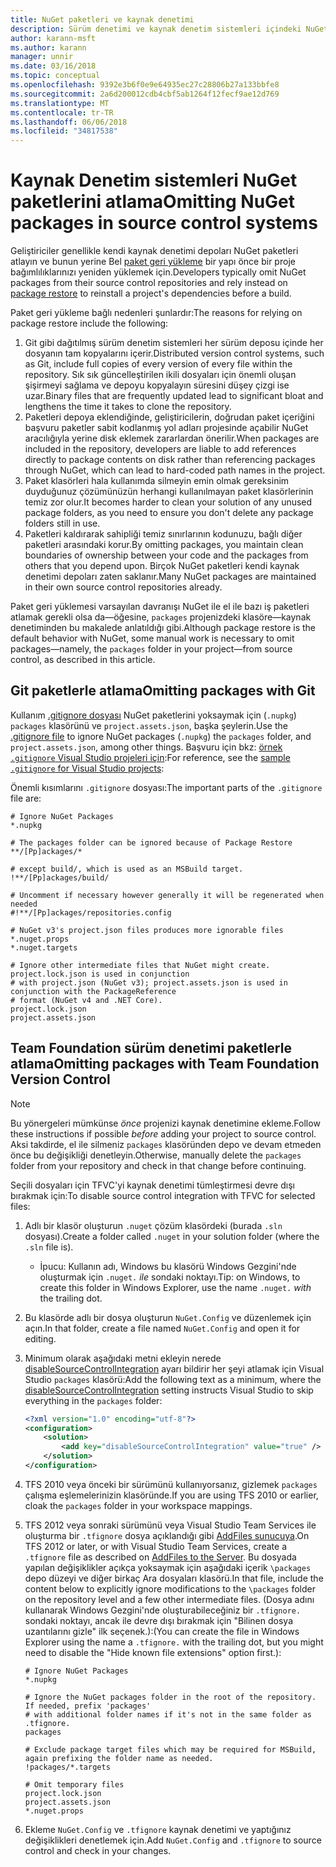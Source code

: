 ```yaml
---
title: NuGet paketleri ve kaynak denetimi
description: Sürüm denetimi ve kaynak denetim sistemleri içindeki NuGet paketleri kabul etme ve git ve TFVC'yi paketlerle atlayın durumları.
author: karann-msft
ms.author: karann
manager: unnir
ms.date: 03/16/2018
ms.topic: conceptual
ms.openlocfilehash: 9392e3b6f0e9e64935ec27c28806b27a133bbfe8
ms.sourcegitcommit: 2a6d200012cdb4cbf5ab1264f12fecf9ae12d769
ms.translationtype: MT
ms.contentlocale: tr-TR
ms.lasthandoff: 06/06/2018
ms.locfileid: "34817538"
---
```

# <a name="omitting-nuget-packages-in-source-control-systems"></a><span data-ttu-id="eb548-103">Kaynak Denetim sistemleri NuGet paketlerini atlama</span><span class="sxs-lookup"><span data-stu-id="eb548-103">Omitting NuGet packages in source control systems</span></span>

<span data-ttu-id="eb548-104">Geliştiriciler genellikle kendi kaynak denetimi depoları NuGet paketleri atlayın ve bunun yerine Bel [paket geri yükleme](package-restore.md) bir yapı önce bir proje bağımlılıklarınızı yeniden yüklemek için.</span><span class="sxs-lookup"><span data-stu-id="eb548-104">Developers typically omit NuGet packages from their source control repositories and rely instead on [package restore](package-restore.md) to reinstall a project's dependencies before a build.</span></span>

<span data-ttu-id="eb548-105">Paket geri yükleme bağlı nedenleri şunlardır:</span><span class="sxs-lookup"><span data-stu-id="eb548-105">The reasons for relying on package restore include the following:</span></span>

1. <span data-ttu-id="eb548-106">Git gibi dağıtılmış sürüm denetim sistemleri her sürüm deposu içinde her dosyanın tam kopyalarını içerir.</span><span class="sxs-lookup"><span data-stu-id="eb548-106">Distributed version control systems, such as Git, include full copies of every version of every file within the repository.</span></span> <span data-ttu-id="eb548-107">Sık sık güncelleştirilen ikili dosyaları için önemli oluşan şişirmeyi sağlama ve depoyu kopyalayın süresini düşey çizgi ise uzar.</span><span class="sxs-lookup"><span data-stu-id="eb548-107">Binary files that are frequently updated lead to significant bloat and lengthens the time it takes to clone the repository.</span></span>
1. <span data-ttu-id="eb548-108">Paketleri depoya eklendiğinde, geliştiricilerin, doğrudan paket içeriğini başvuru paketler sabit kodlanmış yol adları projesinde açabilir NuGet aracılığıyla yerine disk eklemek zararlardan önerilir.</span><span class="sxs-lookup"><span data-stu-id="eb548-108">When packages are included in the repository, developers are liable to add references directly to package contents on disk rather than referencing packages through NuGet, which can lead to hard-coded path names in the project.</span></span>
1. <span data-ttu-id="eb548-109">Paket klasörleri hala kullanımda silmeyin emin olmak gereksinim duyduğunuz çözümünüzün herhangi kullanılmayan paket klasörlerinin temiz zor olur.</span><span class="sxs-lookup"><span data-stu-id="eb548-109">It becomes harder to clean your solution of any unused package folders, as you need to ensure you don't delete any package folders still in use.</span></span>
1. <span data-ttu-id="eb548-110">Paketleri kaldırarak sahipliği temiz sınırlarının kodunuzu, bağlı diğer paketleri arasındaki korur.</span><span class="sxs-lookup"><span data-stu-id="eb548-110">By omitting packages, you maintain clean boundaries of ownership between your code and the packages from others that you depend upon.</span></span> <span data-ttu-id="eb548-111">Birçok NuGet paketleri kendi kaynak denetimi depoları zaten saklanır.</span><span class="sxs-lookup"><span data-stu-id="eb548-111">Many NuGet packages are maintained in their own source control repositories already.</span></span>

<span data-ttu-id="eb548-112">Paket geri yüklemesi varsayılan davranışı NuGet ile el ile bazı iş paketleri atlamak gerekli olsa da&mdash;öğesine, `packages` projenizdeki klasöre&mdash;kaynak denetiminden bu makalede anlatıldığı gibi.</span><span class="sxs-lookup"><span data-stu-id="eb548-112">Although package restore is the default behavior with NuGet, some manual work is necessary to omit packages&mdash;namely, the `packages` folder in your project&mdash;from source control, as described in this article.</span></span>

## <a name="omitting-packages-with-git"></a><span data-ttu-id="eb548-113">Git paketlerle atlama</span><span class="sxs-lookup"><span data-stu-id="eb548-113">Omitting packages with Git</span></span>

<span data-ttu-id="eb548-114">Kullanım [.gitignore dosyası](https://git-scm.com/docs/gitignore) NuGet paketlerini yoksaymak için (`.nupkg`) `packages` klasörünü ve `project.assets.json`, başka şeylerin.</span><span class="sxs-lookup"><span data-stu-id="eb548-114">Use the [.gitignore file](https://git-scm.com/docs/gitignore) to ignore NuGet packages (`.nupkg`) the `packages` folder, and `project.assets.json`, among other things.</span></span> <span data-ttu-id="eb548-115">Başvuru için bkz: [örnek `.gitignore` Visual Studio projeleri için](https://github.com/github/gitignore/blob/master/VisualStudio.gitignore):</span><span class="sxs-lookup"><span data-stu-id="eb548-115">For reference, see the [sample `.gitignore` for Visual Studio projects](https://github.com/github/gitignore/blob/master/VisualStudio.gitignore):</span></span>

<span data-ttu-id="eb548-116">Önemli kısımlarını `.gitignore` dosyası:</span><span class="sxs-lookup"><span data-stu-id="eb548-116">The important parts of the `.gitignore` file are:</span></span>

```gitignore
# Ignore NuGet Packages
*.nupkg

# The packages folder can be ignored because of Package Restore
**/[Pp]ackages/*

# except build/, which is used as an MSBuild target.
!**/[Pp]ackages/build/

# Uncomment if necessary however generally it will be regenerated when needed
#!**/[Pp]ackages/repositories.config

# NuGet v3's project.json files produces more ignorable files
*.nuget.props
*.nuget.targets

# Ignore other intermediate files that NuGet might create. project.lock.json is used in conjunction
# with project.json (NuGet v3); project.assets.json is used in conjunction with the PackageReference
# format (NuGet v4 and .NET Core).
project.lock.json
project.assets.json
```

## <a name="omitting-packages-with-team-foundation-version-control"></a><span data-ttu-id="eb548-117">Team Foundation sürüm denetimi paketlerle atlama</span><span class="sxs-lookup"><span data-stu-id="eb548-117">Omitting packages with Team Foundation Version Control</span></span>

> [!Note]
> <span data-ttu-id="eb548-118">Bu yönergeleri mümkünse *önce* projenizi kaynak denetimine ekleme.</span><span class="sxs-lookup"><span data-stu-id="eb548-118">Follow these instructions if possible *before* adding your project to source control.</span></span> <span data-ttu-id="eb548-119">Aksi takdirde, el ile silmeniz `packages` klasöründen depo ve devam etmeden önce bu değişikliği denetleyin.</span><span class="sxs-lookup"><span data-stu-id="eb548-119">Otherwise, manually delete the `packages` folder from your repository and check in that change before continuing.</span></span>

<span data-ttu-id="eb548-120">Seçili dosyaları için TFVC'yi kaynak denetimi tümleştirmesi devre dışı bırakmak için:</span><span class="sxs-lookup"><span data-stu-id="eb548-120">To disable source control integration with TFVC for selected files:</span></span>

1. <span data-ttu-id="eb548-121">Adlı bir klasör oluşturun `.nuget` çözüm klasördeki (burada `.sln` dosyası).</span><span class="sxs-lookup"><span data-stu-id="eb548-121">Create a folder called `.nuget` in your solution folder (where the `.sln` file is).</span></span>
    - <span data-ttu-id="eb548-122">İpucu: Kullanın adı, Windows bu klasörü Windows Gezgini'nde oluşturmak için `.nuget.` *ile* sondaki noktayı.</span><span class="sxs-lookup"><span data-stu-id="eb548-122">Tip: on Windows, to create this folder in Windows Explorer, use the name `.nuget.` *with* the trailing dot.</span></span>

1. <span data-ttu-id="eb548-123">Bu klasörde adlı bir dosya oluşturun `NuGet.Config` ve düzenlemek için açın.</span><span class="sxs-lookup"><span data-stu-id="eb548-123">In that folder, create a file named `NuGet.Config` and open it for editing.</span></span>

1. <span data-ttu-id="eb548-124">Minimum olarak aşağıdaki metni ekleyin nerede [disableSourceControlIntegration](../reference/nuget-config-file.md#solution-section) ayarı bildirir her şeyi atlamak için Visual Studio `packages` klasörü:</span><span class="sxs-lookup"><span data-stu-id="eb548-124">Add the following text as a minimum, where the [disableSourceControlIntegration](../reference/nuget-config-file.md#solution-section) setting instructs Visual Studio to skip everything in the `packages` folder:</span></span>

   ```xml
   <?xml version="1.0" encoding="utf-8"?>
   <configuration>
       <solution>
           <add key="disableSourceControlIntegration" value="true" />
       </solution>
   </configuration>
   ```

1. <span data-ttu-id="eb548-125">TFS 2010 veya önceki bir sürümünü kullanıyorsanız, gizlemek `packages` çalışma eşlemelerinizin klasöründe.</span><span class="sxs-lookup"><span data-stu-id="eb548-125">If you are using TFS 2010 or earlier, cloak the `packages` folder in your workspace mappings.</span></span>

1. <span data-ttu-id="eb548-126">TFS 2012 veya sonraki sürümünü veya Visual Studio Team Services ile oluşturma bir `.tfignore` dosya açıklandığı gibi [AddFiles sunucuya](/vsts/tfvc/add-files-server.md?view=vsts#tfignore).</span><span class="sxs-lookup"><span data-stu-id="eb548-126">On TFS 2012 or later, or with Visual Studio Team Services, create a `.tfignore` file as described on [AddFiles to the Server](/vsts/tfvc/add-files-server.md?view=vsts#tfignore).</span></span> <span data-ttu-id="eb548-127">Bu dosyada yapılan değişiklikler açıkça yoksaymak için aşağıdaki içerik `\packages` depo düzeyi ve diğer birkaç Ara dosyaları klasörü.</span><span class="sxs-lookup"><span data-stu-id="eb548-127">In that file, include the content below to explicitly ignore modifications to the `\packages` folder on the repository level and a few other intermediate files.</span></span> <span data-ttu-id="eb548-128">(Dosya adını kullanarak Windows Gezgini'nde oluşturabileceğiniz bir `.tfignore.` sondaki noktayı, ancak ile devre dışı bırakmak için "Bilinen dosya uzantılarını gizle" ilk seçenek.):</span><span class="sxs-lookup"><span data-stu-id="eb548-128">(You can create the file in Windows Explorer using the name a `.tfignore.` with the trailing dot, but you might need to disable the "Hide known file extensions" option first.):</span></span>

   ```cli
   # Ignore NuGet Packages
   *.nupkg

   # Ignore the NuGet packages folder in the root of the repository. If needed, prefix 'packages'
   # with additional folder names if it's not in the same folder as .tfignore.   
   packages

   # Exclude package target files which may be required for MSBuild, again prefixing the folder name as needed.
   !packages/*.targets

   # Omit temporary files
   project.lock.json
   project.assets.json
   *.nuget.props
   ```

1. <span data-ttu-id="eb548-129">Ekleme `NuGet.Config` ve `.tfignore` kaynak denetimi ve yaptığınız değişiklikleri denetlemek için.</span><span class="sxs-lookup"><span data-stu-id="eb548-129">Add `NuGet.Config` and `.tfignore` to source control and check in your changes.</span></span>
